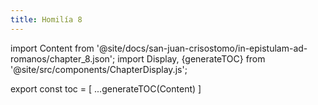 ```yaml
---
title: Homilía 8
---
```


import Content from '@site/docs/san-juan-crisostomo/in-epistulam-ad-romanos/chapter_8.json';
import Display, {generateTOC} from '@site/src/components/ChapterDisplay.js';

<Display data={Content} />

export const toc = [
  ...generateTOC(Content)
]
